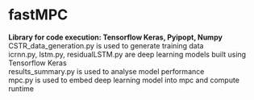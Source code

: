 # fastMPC
**Library for code execution: Tensorflow Keras, Pyipopt, Numpy** </br>
CSTR_data_generation.py is used to generate training data </br>
icrnn.py, lstm.py, residualLSTM.py are deep learning models built using Tensorflow Keras </br>
results_summary.py is used to analyse model performance </br>
mpc.py is used to embed deep learning model into mpc and compute runtime
